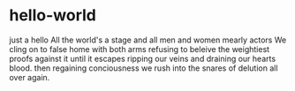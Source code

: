 # hello-world
just a hello
All the world's a stage
and all men and women mearly actors
We cling on to false home with both arms
refusing to beleive the weightiest proofs against it
until it escapes
ripping our veins and draining our hearts blood. 
then regaining conciousness
we rush into the snares of delution all over again.
